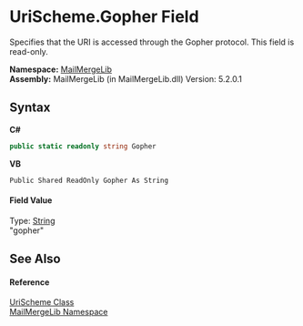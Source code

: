 # UriScheme.Gopher Field
 

Specifies that the URI is accessed through the Gopher protocol. This field is read-only.

**Namespace:**&nbsp;<a href="31c6ebbe-d683-7561-7308-5a5ee1f76bf5">MailMergeLib</a><br />**Assembly:**&nbsp;MailMergeLib (in MailMergeLib.dll) Version: 5.2.0.1

## Syntax

**C#**<br />
``` C#
public static readonly string Gopher
```

**VB**<br />
``` VB
Public Shared ReadOnly Gopher As String
```


#### Field Value
Type: <a href="http://msdn2.microsoft.com/en-us/library/s1wwdcbf" target="_blank">String</a><br />"gopher"

## See Also


#### Reference
<a href="3552f8c9-311a-0a90-58bd-4f4ee35e9ca1">UriScheme Class</a><br /><a href="31c6ebbe-d683-7561-7308-5a5ee1f76bf5">MailMergeLib Namespace</a><br />